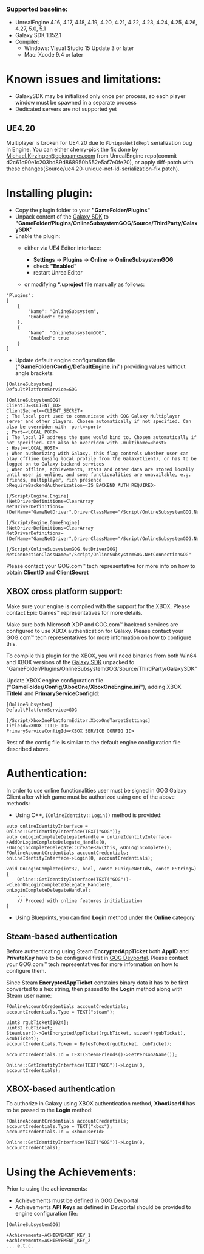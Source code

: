 ### Supported baseline:
- UnrealEngine 4.16, 4.17, 4.18, 4.19, 4.20, 4.21, 4.22, 4.23, 4.24, 4.25, 4.26, 4.27, 5.0, 5.1
- Galaxy SDK 1.152.1
- Compiler:
	- Windows: Visual Studio 15 Update 3 or later
	- Mac: Xcode 9.4 or later

# Known issues and limitations:
- GalaxySDK may be initialized only once per process, so each player window must be spawned in a separate process
- Dedicated servers are not supported yet

## UE4.20
Multiplayer is broken for UE4.20 due to `FUniqueNetIdRepl` serialization bug in Engine.
You can either cherry-pick the fix done by Michael.Kirzinger@epicgames.com from UnrealEngine repo(commit d2c61c90e1c203bd89d868950b552e5af7e0fe20), or apply diff-patch with these changes(Source/ue4.20-unique-net-id-serialization-fix.patch).

# Installing plugin:

- Copy the plugin folder to your **"GameFolder/Plugins"**
- Unpack content of the [Galaxy SDK](https://devportal.gog.com/galaxy/components/sdk "Galaxy SDK") to **"GameFolder/Plugins/OnlineSubsystemGOG/Source/ThirdParty/GalaxySDK"**
- Enable the plugin:
	* either via UE4 Editor interface:
		* **Settings** -> **Plugins** -> **Online** -> **OnlineSubsystemGOG**
		* check **"Enabled"**
		* restart UnrealEditor

	* or modifying **&#42;.uproject** file manually as follows:
```
"Plugins":
[
	{
		"Name": "OnlineSubsystem",
		"Enabled": true
	},
	{
		"Name": "OnlineSubsystemGOG",
		"Enabled": true
	}
]
```
- Update default engine configuration file (**"GameFolder/Config/DefaultEngine.ini"**) providing values without angle brackets:

```
[OnlineSubsystem]
DefaultPlatformService=GOG

[OnlineSubsystemGOG]
ClientID=<CLIENT_ID>
ClientSecret=<CLIENT_SECRET>
; The local port used to communicate with GOG Galaxy Multiplayer server and other players. Chosen automatically if not specified. Can also be overriden with -port=<port>
; Port=<LOCAL_PORT>
; The local IP address the game would bind to. Chosen automatically if not specified. Can also be overriden with -multihome=<host>
; Host=<LOCAL_HOST>
; When authorizing with Galaxy, this flag controls whether user can play offline (using local profile from the GalaxyClient), or has to be logged on to Galaxy backend services
; When offline, achievements, stats and other data are stored locally until user is online, and some functionalities are unavailable, e.g. friends, multiplayer, rich presence
bRequireBackendAuthorization=<IS_BACKEND_AUTH_REQUIRED>

[/Script/Engine.Engine]
!NetDriverDefinitions=ClearArray
NetDriverDefinitions=(DefName="GameNetDriver",DriverClassName="/Script/OnlineSubsystemGOG.NetDriverGOG",DriverClassNameFallback="/Script/OnlineSubsystemUtils.IpNetDriver")

[/Script/Engine.GameEngine]
!NetDriverDefinitions=ClearArray
NetDriverDefinitions=(DefName="GameNetDriver",DriverClassName="/Script/OnlineSubsystemGOG.NetDriverGOG",DriverClassNameFallback="/Script/OnlineSubsystemUtils.IpNetDriver")

[/Script/OnlineSubsystemGOG.NetDriverGOG]
NetConnectionClassName="/Script/OnlineSubsystemGOG.NetConnectionGOG"
```
 Please contact your GOG.com™ tech representative for more info on how to obtain **ClientID** and **ClientSecret**

## XBOX cross platform support:
Make sure your engine is compiled with the support for the XBOX. Please contact Epic Games™ representatives for more details.

Make sure both Microsoft XDP and GOG.com™ backend services are configured to use XBOX authentication for Galaxy. Please contact your GOG.com™ tech representatives for more information on how to configure this.

To compile this plugin for the XBOX, you will need binaries from both Win64 and XBOX versions of the [Galaxy SDK](https://devportal.gog.com/galaxy/components/sdk "Galaxy SDK") unpacked to "GameFolder/Plugins/OnlineSubsystemGOG/Source/ThirdParty/GalaxySDK"

Update XBOX engine configuration file (**"GameFolder/Config/XboxOne/XboxOneEngine.ini"**), adding XBOX **TitleId** and **PrimaryServiceConfigId**:
```
[OnlineSubsystem]
DefaultPlatformService=GOG

[/Script/XboxOnePlatformEditor.XboxOneTargetSettings]
TitleId=<XBOX TITLE ID>
PrimaryServiceConfigId=<XBOX SERVICE CONFIG ID>
```
Rest of the config file is similar to the default engine configuration file described above.

# Authentication:
In order to use online functionalities user must be signed in GOG Galaxy Client after which game must be authorized using one of the above methods:

- Using C++, `IOnlineIdentity::Login()` method is provided:

```
auto onlineIdentityInterface = Online::GetIdentityInterface(TEXT("GOG"));
auto onLoginCompleteDelegateHandle = onlineIdentityInterface->AddOnLoginCompleteDelegate_Handle(0, FOnLoginCompleteDelegate::CreateRaw(this, &OnLoginComplete));
FOnlineAccountCredentials accountCredentials;
onlineIdentityInterface->Login(0, accountCredentials);

void OnLoginComplete(int32, bool, const FUniqueNetId&, const FString&)
{
	Online::GetIdentityInterface(TEXT("GOG"))->ClearOnLoginCompleteDelegate_Handle(0, onLoginCompleteDelegateHandle);
	...
	// Proceed with online features initialization
}
```

- Using Blueprints, you can find **Login** method under the **Online** category

## Steam-based authentication
Before authenticating using Steam **EncryptedAppTicket** both **AppID** and **PrivateKey** have to be configured first in [GOG Devportal](https://devportal.gog.com "GOG Devportal"). Please contact your GOG.com™ tech representatives for more information on how to configure them.

Since Steam **EncryptedAppTicket** constains binary data it has to be first converted to a hex string, then passed to the **Login** method along with Steam user name:

```
FOnlineAccountCredentials accountCredentials;
accountCredentials.Type = TEXT("steam");

uint8 rgubTicket[1024];
uint32 cubTicket;
SteamUser()->GetEncryptedAppTicket(rgubTicket, sizeof(rgubTicket), &cubTicket);
accountCredentials.Token = BytesToHex(rgubTicket, cubTicket);

accountCredentials.Id = TEXT(SteamFriends()->GetPersonaName());

Online::GetIdentityInterface(TEXT("GOG"))->Login(0, accountCredentials);
```

## XBOX-based authentication
To authorize in Galaxy using XBOX authentication method, **XboxUserId** has to be passed to the **Login** method:
```
FOnlineAccountCredentials accountCredentials;
accountCredentials.Type = TEXT("xbox");
accountCredentials.Id = <XboxUserId>

Online::GetIdentityInterface(TEXT("GOG"))->Login(0, accountCredentials);
```

# Using the Achievements:
Prior to using the achievements:
* Achievements must be defined in [GOG Devportal](https://devportal.gog.com/panel/games "GOG Devportal")
* Achievements **API Key**s as defined in Devportal should be provided to engine configuration file:

```
[OnlineSubsystemGOG]

+Achievements=ACHIEVEMENT_KEY_1
+Achievements=ACHIEVEMENT_KEY_2
... e.t.c.
```
